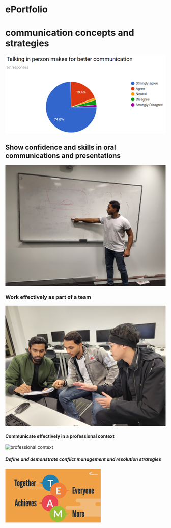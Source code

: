 # ePortfolio
<!DOCTYPE html>
<html>
<body>

<h1>communication concepts and strategies</h1>
  <img src="website.png" alt="website">
<h2>Show confidence and skills in oral communications and presentations</h2>
   <img src="oral.jpg" alt="oral communication">
<h3>Work effectively as part of a team</h3>
   <img src="team.jpg" alt="team">
<h4>Communicate effectively in a professional context</h4>
  <img src="professional" alt="professional context">
<h5> Define and demonstrate conflict management and resolution strategies</h5>
<img src="web3.png" alt="web3">

</body>
</html>
